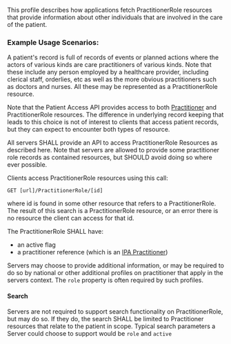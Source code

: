 This profile describes how applications fetch PractitionerRole resources that provide information about other individuals that are involved in the care of the patient. 

### Example Usage Scenarios:

A patient's record is full of records of events or planned actions where the actors of various kinds are 
care practitioners of various kinds. Note that these include any person employed by a healthcare provider,
including clerical staff, orderlies, etc as well as the more obvious practitioners such as doctors and 
nurses. All these may be represented as a PractitionerRole resource.

Note that the Patient Access API provides access to both [Practitioner](StructureDefinition-ipa-practitioner.html) and PractitionerRole resources.
The difference in underlying record keeping that leads to this choice is not of interest to clients
that access patient records, but they can expect to encounter both types of resource.

All servers SHALL provide an API to access PractitionerRole Resources as described here. 
Note that servers are allowed to provide some practitioner role records as contained resources, but 
SHOULD avoid doing so where ever possible. 

Clients access PractitionerRole resources using this call:

```GET [url]/PractitionerRole/[id]```

where id is found in some other resource that refers to a PractitionerRole. The result of this search is 
a PractitionerRole resource, or an error there is no resource the client can access for that id. 

The PractitionerRole SHALL have:

* an active flag
* a practitioner reference (which is an [IPA Practitioner](StructureDefinition-ipa-practitioner.html))

Servers may choose to provide additional information, or may be required to do so by national or other additional 
profiles on practitioner that apply in the servers context. The ```role``` property is often required by such
profiles.

#### Search

Servers are not required to support search functionality on PractitionerRole, but may do so. If they do, the 
search SHALL be limited to Practitioner resources that relate to the patient in scope. Typical search
parameters a Server could choose to support would be ```role``` and ```active```
